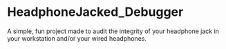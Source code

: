 # HeadphoneJacked_Debugger

A simple, fun project made to audit the integrity of your headphone jack in your workstation and/or your wired headphones.

